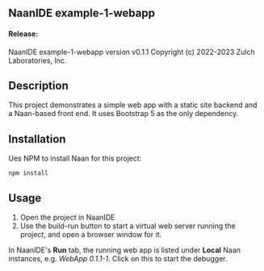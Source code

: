 ## NaanIDE example-1-webapp

#### Release:
NaanIDE example-1-webapp version v0.1.1
Copyright (c) 2022-2023 Zulch Laboratories, Inc.

Description
-------
This project demonstrates a simple web app with a static site backend and a Naan-based front end. It uses Bootstrap 5 as the only dependency.

Installation
-------
Ues NPM to install Naan for this project:

    npm install

Usage
-------

1. Open the project in NaanIDE
2. Use the build-run button to start a virtual web server running the project, and open a browser window for it.

In NaanIDE's **Run** tab, the running web app is listed under **Local** Naan instances, e.g. *WebApp 0.1.1-1*. Click on this to start the debugger.
